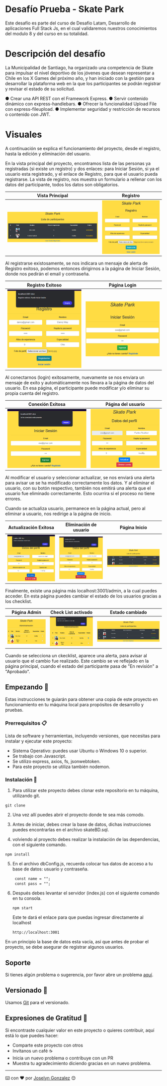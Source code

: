 # Desafío Prueba - Skate Park
Este desafío es parte del curso de Desafio Latam, Desarrollo de aplicaciones Full Stack Js, en el cual validaremos nuestros conocimientos del modulo 8 y del curso en su totalidad.


# Descripción del desafío
La Municipalidad de Santiago, ha organizado una competencia de Skate para impulsar el nivel deportivo de los jóvenes que desean representar a Chile en los X Games del próximo año, y han iniciado con la gestión para desarrollar la plataforma web en la que los participantes se podrán registrar y revisar el estado de su solicitud.

● Crear una API REST con el Framework Express.
● Servir contenido dinámico con express-handlebars.
● Ofrecer la funcionalidad Upload File con express-fileupload.
● Implementar seguridad y restricción de recursos o contenido con JWT.



# Visuales

A continuación se explica el funcionamiento del proyecto, desde el registro, hasta la edición y eliminación del usuario.

En la vista principal del proyecto, encontramos lista de las personas ya registradas (si existe un registro) y dos enlaces: para Iniciar Sesión, si ya el usuario esta registrado, y el enlace de Registro, para que el usuario pueda registrarse. La vista de registro, nos muestra un formulario a rellenar con los datos del participante, todos los datos son obligatorios. 

| Vista Principal | Registro |
| --- | --- |
| ![principal](/public/imgReadme/vistaprincipal.png)| ![registro](/public/imgReadme/registro.png) |


Al registrarse existosamente, se nos indicara un mensaje de alerta de Registro exitoso, podemos entonces dirigirnos a la página de Iniciar Sesión, donde nos pedirán el email y contraseña.

| Registro Exitoso | Página Login |
| --- | --- |
| ![registro_exitoso](/public/imgReadme/registroexitoso.png)| ![login](/public/imgReadme/paginalogin.png) |


Al conectarnos (login) exitosamente, nuevamente se nos enviara un mensaje de exito y automáticamente nos llevara a la página de datos del usuario. En esa página, el participante puede modificar y/o eliminar su propia cuenta del registro.

| Conexión Exitosa | Página del usuario |
| --- | --- |
| ![conexion_exitoso](/public/imgReadme/loginexitoso.png)| ![data_usuario](/public/imgReadme/datosUsuario.png) |

Al modificar el usuario y seleccionar actualizar, se nos enviará una alerta para avisar ue se ha modificado correctamente los datos. Y al eliminar el usuario, con su botón respectivo, también nos emitirá una alerta que el usuario fue eliminado correctamente. Esto ocurrira si el proceso no tiene errores.

Cuando se actualiza usuario, permanece en la página actual, pero al eliminar a usuario, nos redirige a la página de inicio. 

| Actualización Exitosa | Eliminación de usuario | Página Inicio |
| --- | --- | --- |
| ![actualizacion_exitosa](/public/imgReadme/updexitoso.png)| ![eliminacion](/public/imgReadme/deletexitoso.png) | ![inicio](/public/imgReadme/paginainicio.png) |

Finalmente, existe una página más localhost:3001/admin, a la cual puedes acceder. En esta página puedes cambiar el estado de los usuarios gracias a los checklist.

| Página Admin | Check List activado | Estado cambiado |
| --- | --- | --- |
| ![admin_1](/public/imgReadme/vistaAdmin.png)| ![admin_2](/public/imgReadme/checkcambiado.png) | ![estado_cambiado](/public/imgReadme/estadocambiado.png) |

Cuando se selecciona un ckecklist, aparece una alerta, para avisar al usuario que el cambio fue realizado. Este cambio se ve reflejado en la página principal, cuando el estado del participante pasa de "En revisión" a "Aprobado". 


## Empezando 🚀

Estas instrucciones te guiarán para obtener una copia de este proyecto en funcionamiento en tu máquina local para propósitos de desarrollo y pruebas.

### Prerrequisitos 📋

Lista de software y herramientas, incluyendo versiones, que necesitas para instalar y ejecutar este proyecto:

- Sistema Operativo: puedes usar Ubuntu o Windows 10 o superior.
- Se trabajo con Javascript.
- Se utilizo express, axios, fs, jsonwebtoken.
- Para este proyecto se utiliza también nodemon.

### Instalación 🔧

1. Para utilizar este proyecto debes clonar este repositorio en tu máquina, utilizando git.

```
git clone 
```

2. Una vez allí puedes abrir el proyecto donde te sea más comodo. 
   
3. Antes de iniciar, debes crear la base de datos, dichas instrucciones puedes encontrarlas en el archivo skateBD.sql.
   
4. volviendo al proyecto debes realizar la instalación de las dependencias, con el siguiente comando.

```
npm install
```

5. En el archivo dbConfig.js, recuerda colocar tus datos de acceso a tu base de datos: usuario y contraseña.
   ```
    const name = "";
    const pass = "";
   ```

6. Después debes levantar el servidor (index.js) con el siguiente comando en tu consola.
   
   ```
   npm start
   ```

   Este te dará el enlace para que puedas ingresar directamente al localhost
   ```
   http://localhost:3001
   ```

En un principio la base de datos esta vacía, así que antes de probar el proyecto, se debe asegurar de registrar algunos usuarios. 


## Soporte

Si tienes algún problema o sugerencia, por favor abre un problema [aquí]().

## Versionado  📌

Usamos [Git](https://git-scm.com) para el versionado.

## Expresiones de Gratitud 🎁

Si encontraste cualquier valor en este proyecto o quieres contribuir, aquí está lo que puedes hacer:

- Comparte este proyecto con otros
- Invítanos un café ☕
- Inicia un nuevo problema o contribuye con un PR
- Muestra tu agradecimiento diciendo gracias en un nuevo problema.

---

⌨️ con ❤️ por [Joselyn Gonzalez](https://github.com/jesbell) 😊
